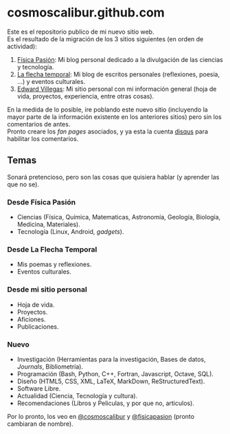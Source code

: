 cosmoscalibur.github.com
========================

Este es el repositorio publico de mi nuevo sitio web.  
Es el resultado de la migración de los 3 sitios siguientes (en orden de actividad):  
1. [Física Pasión](http://fisicapasion.blogspot.com): Mi blog personal dedicado a la divulgación de las ciencias y tecnología.  
2. [La flecha temporal](http://laflechatemporal.blogspot.com): Mi blog de escritos personales (reflexiones, poesía, ...) y eventos culturales.  
3. [Edward Villegas](https://sites.google.com/site/edwardyvillegas/): Mi sitio personal con mi información general (hoja de vida, proyectos, experiencia, entre otras cosas).

En la medida de lo posible, ire poblando este nuevo sitio (incluyendo la mayor parte de la información existente en los anteriores sitios) pero sin los comentarios de antes.  
Pronto creare los _fan pages_ asociados, y ya esta la cuenta [disqus](http://www.disqus.com) para habilitar los comentarios.

Temas
-----
Sonará pretencioso, pero son las cosas que quisiera hablar (y aprender las que no se).

### Desde Física Pasión
* Ciencias (Física, Química, Matematicas, Astronomía, Geología, Biología, Medicina, Materiales).
* Tecnología (Linux, Android, _gadgets_).

### Desde La Flecha Temporal
* Mis poemas y reflexiones.
* Eventos culturales.

### Desde mi sitio personal
* Hoja de vida.
* Proyectos.
* Aficiones.
* Publicaciones.

### Nuevo
* Investigación (Herramientas para la investigación, Bases de datos, _Journals_, Bibliometría).
* Programación (Bash, Python, C++, Fortran, Javascript, Octave, SQL).
* Diseño (HTML5, CSS, XML, LaTeX, MarkDown, ReStructuredText).
* Software Libre.
* Actualidad (Ciencia, Tecnología y cultura).
* Recomendaciones (Libros y Peliculas, y por que no, articulos).

Por lo pronto, los veo en [@cosmoscalibur](http://www.twitter.com/cosmoscalibur) y [@fisicapasion](http://www.twitter.com/fisicapasion) (pronto cambiaran de nombre).
